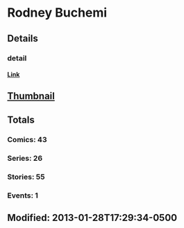 # Rodney  Buchemi 
## Details
### detail
#### [Link](http://marvel.com/comics/creators/5015/rodney_buchemi?utm_campaign=apiRef&utm_source=225578a89fc76f3d20fbffda5d17a88d)
## [Thumbnail](http://i.annihil.us/u/prod/marvel/i/mg/c/90/4bc3913eedf83.jpg)
## Totals
### Comics: 43
### Series: 26
### Stories: 55
### Events: 1
## Modified: 2013-01-28T17:29:34-0500